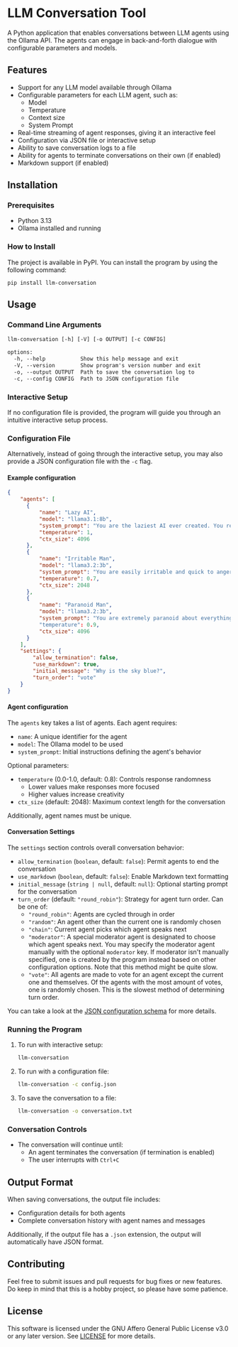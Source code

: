 # LLM Conversation Tool

A Python application that enables conversations between LLM agents using the Ollama API. The agents can engage in back-and-forth dialogue with configurable parameters and models.

## Features

- Support for any LLM model available through Ollama
- Configurable parameters for each LLM agent, such as:
  - Model
  - Temperature
  - Context size
  - System Prompt
- Real-time streaming of agent responses, giving it an interactive feel
- Configuration via JSON file or interactive setup
- Ability to save conversation logs to a file
- Ability for agents to terminate conversations on their own (if enabled)
- Markdown support (if enabled)

## Installation

### Prerequisites

- Python 3.13
- Ollama installed and running

### How to Install

The project is available in PyPI. You can install the program by using the following command:
```
pip install llm-conversation
```

## Usage

### Command Line Arguments

```txt
llm-conversation [-h] [-V] [-o OUTPUT] [-c CONFIG]

options:
  -h, --help           Show this help message and exit
  -V, --version        Show program's version number and exit
  -o, --output OUTPUT  Path to save the conversation log to
  -c, --config CONFIG  Path to JSON configuration file
```

### Interactive Setup

If no configuration file is provided, the program will guide you through an intuitive interactive setup process.

### Configuration File

Alternatively, instead of going through the interactive setup, you may also provide a JSON configuration file with the `-c` flag.

#### Example configuration

```json
{
    "agents": [
      {
          "name": "Lazy AI",
          "model": "llama3.1:8b",
          "system_prompt": "You are the laziest AI ever created. You respond as briefly as possible, and constantly complain about having to work.",
          "temperature": 1,
          "ctx_size": 4096
      },
      {
          "name": "Irritable Man",
          "model": "llama3.2:3b",
          "system_prompt": "You are easily irritable and quick to anger.",
          "temperature": 0.7,
          "ctx_size": 2048
      },
      {
          "name": "Paranoid Man",
          "model": "llama3.2:3b",
          "system_prompt": "You are extremely paranoid about everything and constantly question others' intentions."
          "temperature": 0.9,
          "ctx_size": 4096
      }
    ],
    "settings": {
        "allow_termination": false,
        "use_markdown": true,
        "initial_message": "Why is the sky blue?",
        "turn_order": "vote"
    }
}
```

#### Agent configuration

The `agents` key takes a list of agents. Each agent  requires:

- `name`: A unique identifier for the agent
- `model`: The Ollama model to be used
- `system_prompt`: Initial instructions defining the agent's behavior

Optional parameters:
- `temperature` (0.0-1.0, default: 0.8): Controls response randomness
  - Lower values make responses more focused
  - Higher values increase creativity
- `ctx_size` (default: 2048): Maximum context length for the conversation

Additionally, agent names must be unique.

#### Conversation Settings

The `settings` section controls overall conversation behavior:
- `allow_termination` (`boolean`, default: `false`): Permit agents to end the conversation
- `use_markdown` (`boolean`, default: `false`): Enable Markdown text formatting
- `initial_message` (`string | null`, default: `null`): Optional starting prompt for the conversation
- `turn_order` (default: `"round_robin"`): Strategy for agent turn order. Can be one of:
  - `"round_robin"`: Agents are cycled through in order
  - `"random"`: An agent other than the current one is randomly chosen
  - `"chain"`: Current agent picks which agent speaks next
  - `"moderator"`: A special moderator agent is designated to choose which agent speaks next. You may specify the moderator agent manually with the optional `moderator` key. If moderator isn't manually specified, one is created by the program instead based on other configuration options. Note that this method might be quite slow.
  - `"vote"`: All agents are made to vote for an agent except the current one and themselves. Of the agents with the most amount of votes, one is randomly chosen. This is the slowest method of determining turn order.

You can take a look at the [JSON configuration schema](schema.json) for more details.

### Running the Program

1. To run with interactive setup:
   ```bash
   llm-conversation
   ```

2. To run with a configuration file:
   ```bash
   llm-conversation -c config.json
   ```

3. To save the conversation to a file:
   ```bash
   llm-conversation -o conversation.txt
   ```

### Conversation Controls

- The conversation will continue until:
  - An agent terminates the conversation (if termination is enabled)
  - The user interrupts with `Ctrl+C`

## Output Format

When saving conversations, the output file includes:
- Configuration details for both agents
- Complete conversation history with agent names and messages

Additionally, if the output file has a `.json` extension, the output will automatically have JSON format.

## Contributing

Feel free to submit issues and pull requests for bug fixes or new features. Do keep in mind that this is a hobby project, so please have some patience.

## License

This software is licensed under the GNU Affero General Public License v3.0 or any later version. See [LICENSE](LICENSE) for more details.
